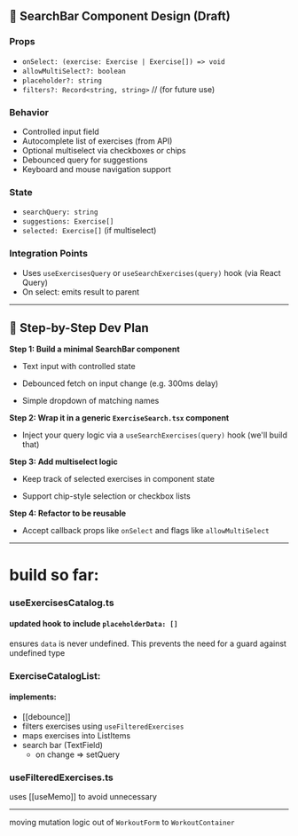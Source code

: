 ## 🧱 SearchBar Component Design (Draft)

### Props
- `onSelect: (exercise: Exercise | Exercise[]) => void`
- `allowMultiSelect?: boolean`
- `placeholder?: string`
- `filters?: Record<string, string>` // (for future use)

### Behavior
- Controlled input field
- Autocomplete list of exercises (from API)
- Optional multiselect via checkboxes or chips
- Debounced query for suggestions
- Keyboard and mouse navigation support

### State
- `searchQuery: string`
- `suggestions: Exercise[]`
- `selected: Exercise[]` (if multiselect)

### Integration Points
- Uses `useExercisesQuery` or `useSearchExercises(query)` hook (via React Query)
- On select: emits result to parent
- ---
## 🧪 Step-by-Step Dev Plan

**Step 1: Build a minimal SearchBar component**

- Text input with controlled state
    
- Debounced fetch on input change (e.g. 300ms delay)
    
- Simple dropdown of matching names
    

**Step 2: Wrap it in a generic `ExerciseSearch.tsx` component**

- Inject your query logic via a `useSearchExercises(query)` hook (we'll build that)
    

**Step 3: Add multiselect logic**

- Keep track of selected exercises in component state
    
- Support chip-style selection or checkbox lists
    

**Step 4: Refactor to be reusable**

- Accept callback props like `onSelect` and flags like `allowMultiSelect`

---
# build so far:
### useExercisesCatalog.ts
#### updated hook to include `placeholderData: []` 
ensures `data` is never undefined. This prevents the need for a guard against undefined type
### ExerciseCatalogList:
#### implements:
- [[debounce]] 
- filters exercises using `useFilteredExercises` 
- maps exercises into ListItems
- search bar (TextField)
	- on change => setQuery

### useFilteredExercises.ts
uses [[useMemo]] to avoid unnecessary

---
moving mutation logic out of `WorkoutForm` to `WorkoutContainer`

